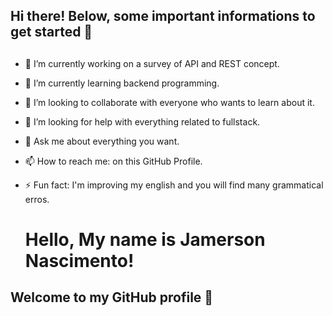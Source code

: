 ## Hi there! Below, some important informations to get started 👋

##
- 🔭 I’m currently working on a survey of API and REST concept.
- 🌱 I’m currently learning backend programming. 
- 👯 I’m looking to collaborate with everyone who wants to learn about it.
- 🤔 I’m looking for help with everything related to fullstack.
- 💬 Ask me about everything you want.
- 📫 How to reach me: on this GitHub Profile.
- ⚡ Fun fact: I'm improving my english and you will find many grammatical erros.


  # Hello, My name is Jamerson Nascimento! 
 ## Welcome to my GitHub profile 👋
 
